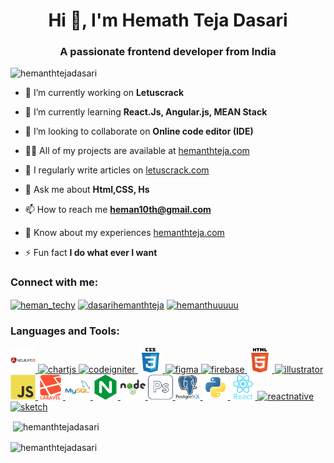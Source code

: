 <h1 align="center">Hi 👋, I'm Hemath Teja Dasari</h1>
<h3 align="center">A passionate frontend developer from India</h3>

<p align="left"> <img src="https://komarev.com/ghpvc/?username=hemanthtejadasari&label=Profile%20views&color=0e75b6&style=flat" alt="hemanthtejadasari" /> </p>

- 🔭 I’m currently working on **Letuscrack**

- 🌱 I’m currently learning **React.Js, Angular.js, MEAN Stack**

- 👯 I’m looking to collaborate on **Online code editor (IDE)**

- 👨‍💻 All of my projects are available at [hemanthteja.com](hemanthteja.com)

- 📝 I regularly write articles on [letuscrack.com](letuscrack.com)

- 💬 Ask me about **Html,CSS, Hs**

- 📫 How to reach me **heman10th@gmail.com**

- 📄 Know about my experiences [hemanthteja.com](hemanthteja.com)

- ⚡ Fun fact **I do what ever I want**

<h3 align="left">Connect with me:</h3>
<p align="left">
<a href="https://twitter.com/heman_techy" target="blank"><img align="center" src="https://cdn.jsdelivr.net/npm/simple-icons@3.0.1/icons/twitter.svg" alt="heman_techy" height="30" width="40" /></a>
<a href="https://linkedin.com/in/dasarihemanthteja" target="blank"><img align="center" src="https://cdn.jsdelivr.net/npm/simple-icons@3.0.1/icons/linkedin.svg" alt="dasarihemanthteja" height="30" width="40" /></a>
<a href="https://instagram.com/hemanthuuuuu" target="blank"><img align="center" src="https://cdn.jsdelivr.net/npm/simple-icons@3.0.1/icons/instagram.svg" alt="hemanthuuuuu" height="30" width="40" /></a>
</p>

<h3 align="left">Languages and Tools:</h3>
<p align="left"> <a href="https://angular.io" target="_blank"> <img src="https://raw.githubusercontent.com/devicons/devicon/master/icons/angularjs/angularjs-original-wordmark.svg" alt="angularjs" width="40" height="40"/> </a> <a href="https://www.chartjs.org" target="_blank"> <img src="https://www.chartjs.org/media/logo-title.svg" alt="chartjs" width="40" height="40"/> </a> <a href="https://codeigniter.com" target="_blank"> <img src="https://cdn.worldvectorlogo.com/logos/codeigniter.svg" alt="codeigniter" width="40" height="40"/> </a> <a href="https://www.w3schools.com/css/" target="_blank"> <img src="https://raw.githubusercontent.com/devicons/devicon/master/icons/css3/css3-original-wordmark.svg" alt="css3" width="40" height="40"/> </a> <a href="https://www.figma.com/" target="_blank"> <img src="https://www.vectorlogo.zone/logos/figma/figma-icon.svg" alt="figma" width="40" height="40"/> </a> <a href="https://firebase.google.com/" target="_blank"> <img src="https://www.vectorlogo.zone/logos/firebase/firebase-icon.svg" alt="firebase" width="40" height="40"/> </a> <a href="https://www.w3.org/html/" target="_blank"> <img src="https://raw.githubusercontent.com/devicons/devicon/master/icons/html5/html5-original-wordmark.svg" alt="html5" width="40" height="40"/> </a> <a href="https://www.adobe.com/in/products/illustrator.html" target="_blank"> <img src="https://www.vectorlogo.zone/logos/adobe_illustrator/adobe_illustrator-icon.svg" alt="illustrator" width="40" height="40"/> </a> <a href="https://developer.mozilla.org/en-US/docs/Web/JavaScript" target="_blank"> <img src="https://raw.githubusercontent.com/devicons/devicon/master/icons/javascript/javascript-original.svg" alt="javascript" width="40" height="40"/> </a> <a href="https://laravel.com/" target="_blank"> <img src="https://raw.githubusercontent.com/devicons/devicon/master/icons/laravel/laravel-plain-wordmark.svg" alt="laravel" width="40" height="40"/> </a> <a href="https://www.mysql.com/" target="_blank"> <img src="https://raw.githubusercontent.com/devicons/devicon/master/icons/mysql/mysql-original-wordmark.svg" alt="mysql" width="40" height="40"/> </a> <a href="https://www.nginx.com" target="_blank"> <img src="https://raw.githubusercontent.com/devicons/devicon/master/icons/nginx/nginx-original.svg" alt="nginx" width="40" height="40"/> </a> <a href="https://nodejs.org" target="_blank"> <img src="https://raw.githubusercontent.com/devicons/devicon/master/icons/nodejs/nodejs-original-wordmark.svg" alt="nodejs" width="40" height="40"/> </a> <a href="https://www.photoshop.com/en" target="_blank"> <img src="https://raw.githubusercontent.com/devicons/devicon/master/icons/photoshop/photoshop-line.svg" alt="photoshop" width="40" height="40"/> </a> <a href="https://www.postgresql.org" target="_blank"> <img src="https://raw.githubusercontent.com/devicons/devicon/master/icons/postgresql/postgresql-original-wordmark.svg" alt="postgresql" width="40" height="40"/> </a> <a href="https://www.python.org" target="_blank"> <img src="https://raw.githubusercontent.com/devicons/devicon/master/icons/python/python-original.svg" alt="python" width="40" height="40"/> </a> <a href="https://reactjs.org/" target="_blank"> <img src="https://raw.githubusercontent.com/devicons/devicon/master/icons/react/react-original-wordmark.svg" alt="react" width="40" height="40"/> </a> <a href="https://reactnative.dev/" target="_blank"> <img src="https://reactnative.dev/img/header_logo.svg" alt="reactnative" width="40" height="40"/> </a> <a href="https://www.sketch.com/" target="_blank"> <img src="https://www.vectorlogo.zone/logos/sketchapp/sketchapp-icon.svg" alt="sketch" width="40" height="40"/> </a> </p>

<p>&nbsp;<img align="center" src="https://github-readme-stats.vercel.app/api?username=hemanthtejadasari&show_icons=true&locale=en" alt="hemanthtejadasari" /></p>

<p><img align="center" src="https://github-readme-streak-stats.herokuapp.com/?user=hemanthtejadasari&" alt="hemanthtejadasari" /></p>

